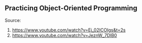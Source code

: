 ## Practicing Object-Oriented Programming

Source:
1. https://www.youtube.com/watch?v=Ej_02ICOIgs&t=2s
2. https://www.youtube.com/watch?v=JeznW_7DlB0
